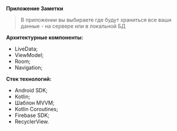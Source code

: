 **Приложение Заметки**

> В приложении вы выбираете где будут храниться все ваши данные - на сервере или в локальной БД

**Архитектурные компоненты:**
- LiveData;
- ViewModel;
- Room;
- Navigation;

**Стек технологий:**
- Android SDK;
- Kotlin;
- Шаблон MVVM;
- Kotlin Coroutines;
- Firebase SDK;
- RecyclerView.

